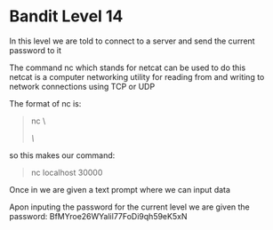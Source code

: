 # Bandit Level 14  
In this level we are told to connect to a server and send the current password to it  
  
The command nc which stands for netcat can be used to do this  
netcat is a computer networking utility for reading from and writing to network connections using TCP or UDP  
  
The format of nc is:  
> nc \\<address> \\<port>  
  
so this makes our command:  
> nc localhost 30000  
  
Once in we are given a text prompt where we can input data  
  
Apon inputing the password for the current level we are given the password: BfMYroe26WYalil77FoDi9qh59eK5xN  
